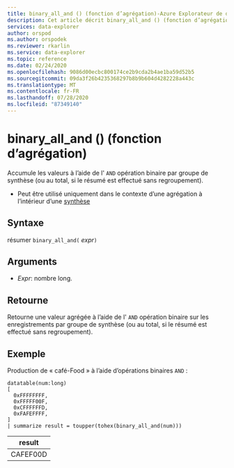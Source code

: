 ```yaml
---
title: binary_all_and () (fonction d’agrégation)-Azure Explorateur de données
description: Cet article décrit binary_all_and () (fonction d’agrégation) dans Azure Explorateur de données.
services: data-explorer
author: orspod
ms.author: orspodek
ms.reviewer: rkarlin
ms.service: data-explorer
ms.topic: reference
ms.date: 02/24/2020
ms.openlocfilehash: 9086d00ecbc800174ce2b9cda2b4ae1ba59d52b5
ms.sourcegitcommit: 09da3f26b4235368297b8b9b604d4282228a443c
ms.translationtype: MT
ms.contentlocale: fr-FR
ms.lasthandoff: 07/28/2020
ms.locfileid: "87349140"
---
```

# <a name="binary_all_and-aggregation-function"></a>binary_all_and () (fonction d’agrégation)

Accumule les valeurs à l’aide de l' `AND` opération binaire par groupe de synthèse (ou au total, si le résumé est effectué sans regroupement).

* Peut être utilisé uniquement dans le contexte d’une agrégation à l’intérieur d’une [synthèse](summarizeoperator.md)

## <a name="syntax"></a>Syntaxe

résumer `binary_all_and(` *expr*`)`

## <a name="arguments"></a>Arguments

* *Expr*: nombre long.

## <a name="returns"></a>Retourne

Retourne une valeur agrégée à l’aide de l' `AND` opération binaire sur les enregistrements par groupe de synthèse (ou au total, si le résumé est effectué sans regroupement).

## <a name="example"></a>Exemple

Production de « café-Food » à l’aide d’opérations binaires `AND` :

<!-- csl: https://help.kusto.windows.net/Samples -->
```kusto
datatable(num:long)
[
  0xFFFFFFFF, 
  0xFFFFF00F,
  0xCFFFFFFD,
  0xFAFEFFFF,
]
| summarize result = toupper(tohex(binary_all_and(num)))
```

|result|
|---|
|CAFEF00D|
